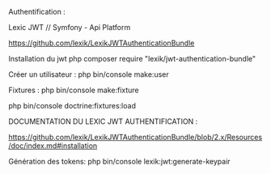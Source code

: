 Authentification : 

Lexic JWT // Symfony - Api Platform

https://github.com/lexik/LexikJWTAuthenticationBundle

Installation du jwt 
php composer require "lexik/jwt-authentication-bundle"

Créer un utilisateur : php bin/console make:user

Fixtures : php bin/console make:fixture

php bin/console doctrine:fixtures:load

DOCUMENTATION DU LEXIC JWT AUTHENTIFICATION : 

https://github.com/lexik/LexikJWTAuthenticationBundle/blob/2.x/Resources/doc/index.md#installation

Génération des tokens: 
php bin/console lexik:jwt:generate-keypair